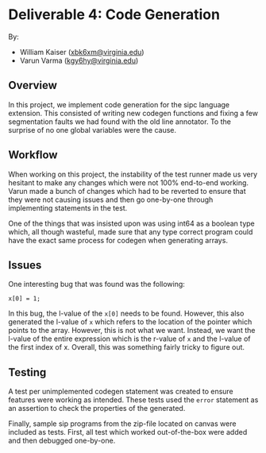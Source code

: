 # Deliverable 4: Code Generation

By:

- William Kaiser (xbk6xm@virginia.edu)
- Varun Varma (kgy6hy@virginia.edu)

## Overview

In this project, we implement code generation for the sipc language extension. This consisted of writing new codegen functions and fixing a few segmentation faults we had found with the old line annotator. To the surprise of no one global variables were the cause.

## Workflow

When working on this project, the instability of the test runner made us very hesitant to make any changes which were not 100% end-to-end working. Varun made a bunch of changes which had to be reverted to ensure that they were not causing issues and then go one-by-one through implementing statements in the test.

One of the things that was insisted upon was using int64 as a boolean type which, all though wasteful, made sure that any type correct program could have the exact same process for codegen when generating arrays.

## Issues

One interesting bug that was found was the following:

```
x[0] = 1;
```

In this bug, the l-value of the `x[0]` needs to be found. However, this also generated the l-value of `x` which refers to the location of the pointer which points to the array. However, this is not what we want. Instead, we want the l-value of the entire expression which is the r-value of `x` and the l-value of the first index of x. Overall, this was something fairly tricky to figure out.

## Testing

A test per unimplemented codegen statement was created to ensure features were working as intended. These tests used the `error` statement as an assertion to check the properties of the generated.

Finally, sample sip programs from the zip-file located on canvas were included as tests. First, all test which worked out-of-the-box were added and then debugged one-by-one.